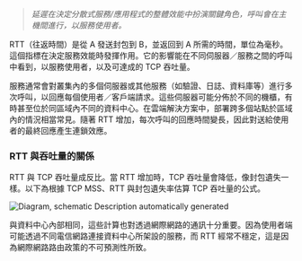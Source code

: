 > *延遲在決定分散式服務/應用程式的整體效能中扮演關鍵角色，呼叫會在主機間進行，以服務使用者。*

RTT（往返時間）是從 A 發送封包到 B，並返回到 A 所需的時間，單位為毫秒。這個指標在決定服務效能時發揮作用。它的影響能在不同伺服器／服務之間的呼叫中看到，以服務使用者，以及可達成的 TCP 吞吐量。

服務通常會對叢集內的多個伺服器或其他服務（如驗證、日誌、資料庫等）進行多次呼叫，以回應每個使用者／客戶端請求。這些伺服器可能分佈於不同的機櫃，有時甚至位於同區域內不同的資料中心。在雲端解決方案中，部署跨多個站點於區域內的情況相當常見。隨著 RTT 增加，每次呼叫的回應時間變長，因此對送給使用者的最終回應產生連鎖效應。

### RTT 與吞吐量的關係

RTT 與 TCP 吞吐量成反比。當 RTT 增加時，TCP 吞吐量會降低，像封包遺失一樣。以下為根據 TCP MSS、RTT 與封包遺失率估算 TCP 吞吐量的公式。

![Diagram, schematic Description automatically generated](./media/RTT.png)

與資料中心內部相同，這些計算也對透過網際網路的通訊十分重要。因為使用者端可能透過不同電信網路連接資料中心所架設的服務，而 RTT 經常不穩定，這是因為網際網路路由政策的不可預測性所致。
